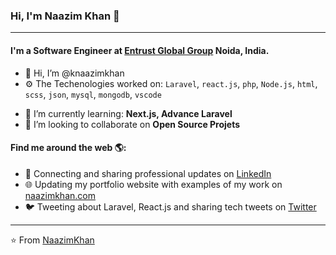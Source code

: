### Hi, I'm Naazim Khan 👋
---

#### I'm a Software Engineer at <a href="https://entrustglobalgroup.com/">Entrust Global Group</a> Noida, India.

- 👋 Hi, I’m @knaazimkhan
- ⚙️ The Techenologies worked on: `Laravel`, `react.js`, `php`, `Node.js`, `html`, `scss`, `json`, `mysql`, `mongodb`, `vscode`
<!---
- 👀 I’m interested in ...
--->
- 🌱 I’m currently learning: **Next.js, Advance Laravel**
- 💞️ I’m looking to collaborate on **Open Source Projets**
<!---
- 📫 How to reach me ...
--->

#### Find me around the web 🌎:
- 💼 Connecting and sharing professional updates on <a href="https://www.linkedin.com/in/naazimkhan/">LinkedIn</a>
- 🌐 Updating my portfolio website with examples of my work on <a href="https://naazimkhan.com">naazimkhan.com</a>
- 🐦 Tweeting about Laravel, React.js and sharing tech tweets on <a href="https://twitter.com/knaazimkhan/">Twitter</a>


---

⭐️ From [NaazimKhan](https://github.com/knaazimkhan)

<!---
knaazimkhan/knaazimkhan is a ✨ special ✨ repository because its `README.md` (this file) appears on your GitHub profile.
You can click the Preview link to take a look at your changes.
--->
